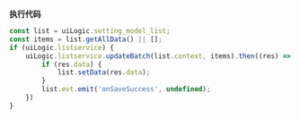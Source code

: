 <p class="panel-title"><b>执行代码</b></p>

```javascript
const list = uiLogic.setting_model_list;
const items = list.getAllData() || [];
if (uiLogic.listservice) {
    uiLogic.listservice.updateBatch(list.context, items).then((res) => {
        if (res.data) {
            list.setData(res.data);
        }
        list.evt.emit('onSaveSuccess', undefined);
    })
}
```
